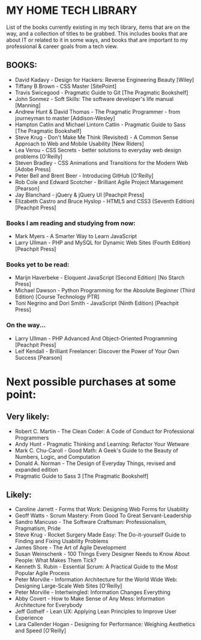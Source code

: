 # MY HOME TECH LIBRARY
List of the books currently existing in my tech library, items that are on the way, and a collection of titles to be grabbed.
This includes books that are about IT or related to it in some ways, and books that are important to my professional & career goals from a tech view.

## BOOKS:

- David Kadavy - Design for Hackers: Reverse Engineering Beauty [Wiley]
- Tiffany B Brown - CSS Master [SitePoint]
- Travis Swicegood - Pragmatic Guide to Git [The Pragmatic Bookshelf]
- John Sonmez - Soft Skills: The software developer's life manual [Manning]
- Andrew Hunt & David Thomas - The Pragmatic Programmer - from journeyman to master [Addison-Wesley]
- Hampton Catlin and Michael Lintorn Catlin - Pragmatic Guide to Sass [The Pragmatic Bookshelf]
- Steve Krug - Don't Make Me Think (Revisited) - A Common Sense Approach to Web and Mobile Usability [New Riders]
- Lea Verou - CSS Secrets - better solutions to everyday web design problems [O'Reilly]
- Steven Bradley - CSS Animations and Transitions for the Modern Web [Adobe Press]
- Peter Bell and Brent Beer - Introducing GitHub [O'Reilly]
- Rob Cole and Edward Scotcher - Brilliant Agile Project Management [Pearson]
- Jay Blanchard - jQuery & jQuery UI [Peachpit Press]
- Elizabeth Castro and Bruce Hyslop - HTML5 and CSS3 (Seventh Edition) [Peachpit Press]

### Books I am reading and studying from now:

- Mark Myers - A Smarter Way to Learn JavaScript
- Larry Ullman - PHP and MySQL for Dynamic Web Sites (Fourth Edition) [Peachpit Press]

### Books yet to be read:

- Marijn Haverbeke - Eloquent JavaScript (Second Edition) [No Starch Press]
- Michael Dawson - Python Programming for the Absolute Beginner (Third Edition) [Course Technology PTR]
- Toni Negrino and Dori Smith - JavaScript (Ninth Edition) [Peachpit Press]

### On the way...

- Larry Ullman - PHP Advanced And Object-Oriented Programming [Peachpit Press]
- Leif Kendall - Brilliant Freelancer: Discover the Power of Your Own Success [Pearson]

# Next possible purchases at some point:

## Very likely:

- Robert C. Martin - The Clean Coder: A Code of Conduct for Professional Programmers
- Andy Hunt - Pragmatic Thinking and Learning: Refactor Your Wetware
- Mark C. Chu-Caroll - Good Math: A Geek's Guide to the Beauty of Numbers, Logic, and Computation
- Donald A. Norman - The Design of Everyday Things, revised and expanded edition
- Pragmatic Guide to Sass 3 [The Pragmatic Bookshelf]

## Likely:

- Caroline Jarrett - Forms that Work: Designing Web Forms for Usability
- Geoff Watts - Scrum Mastery: From Good To Great Servant-Leadership
- Sandro Mancuso - The Software Craftsman: Professionalism, Pragmatism, Pride
- Steve Krug - Rocket Surgery Made Easy: The Do-it-yourself Guide to Finding and Fixing Usability Problems
- James Shore - The Art of Agile Development
- Susan Weinschenk - 100 Things Every Designer Needs to Know About People: What Makes Them Tick?
- Kenneth S. Rubin - Essential Scrum: A Practical Guide to the Most Popular Agile Process
- Peter Morville - Information Architecture for the World Wide Web: Designing Large-Scale Web Sites [O'Reilly]
- Peter Morville - Intertwingled: Information Changes Everything
- Abby Covert - How to Make Sense of Any Mess: Information Architecture for Everybody
- Jeff Gothelf - Lean UX: Applying Lean Principles to Improve User Experience
- Lara Callender Hogan - Designing for Performance: Weighing Aesthetics and Speed [O'Reilly]
